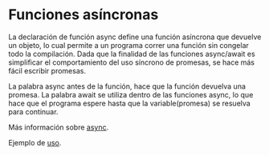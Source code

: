 # Funciones asíncronas
La declaración de función async define una función asíncrona que devuelve un objeto, lo cual permite a un programa correr una función sin congelar todo la compilación.
Dada que la finalidad de las funciones async/await es simplificar el comportamiento del uso síncrono de promesas, se hace más fácil escribir promesas.

La palabra async antes de la función, hace que la función devuelva una promesa.
La palabra await se utiliza dentro de las funciones async, lo que hace que el programa espere hasta que la variable(promesa) se resuelva para continuar.

Más información sobre [async](https://developer.mozilla.org/es/docs/Web/JavaScript/Reference/Statements/async_function).

Ejemplo de [uso](./index.js).